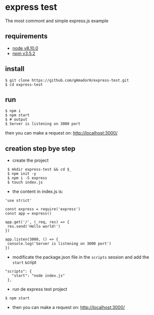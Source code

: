 # express test

The most commont and simple express.js example

## requirements

* [node v8.10.0](https://nodejs.org/en/)
* [npm v3.5.2](https://www.npmjs.com/)

## install

```
$ git clone https://github.com/gAmadorH/express-test.git
$ cd express-test
```

## run

```
$ npm i
$ npm start
$ # output
$ Server is listening on 3000 port
```

then you can make a request on: [http://localhost:3000/](http://localhost:3000/)

## creation step bye step

* create the project
```
 $ mkdir express-test && cd $_
 $ npm init -y
 $ npm i -S express
 $ touch index.js
 ```

* the content in index.js is:

 ```
 'use strict'

const express = require('express')
const app = express()

app.get('/', (_req, res) => {
  res.send('Hello world!')
})

app.listen(3000, () => {
  console.log('Server is listening on 3000 port')
})
 ```

 * modificate the package.json file in the `scripts` session and add the `start` script

 ```
 "scripts": {
    "start": "node index.js"
  },
 ```

 * run de express test project

 ```
 $ npm start
 ```

 * then you can make a request on: [http://localhost:3000/](http://localhost:3000/)